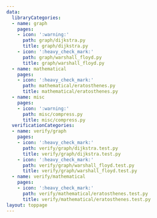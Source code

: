 ```yaml
---
data:
  libraryCategories:
  - name: graph
    pages:
    - icon: ':warning:'
      path: graph/dijkstra.py
      title: graph/dijkstra.py
    - icon: ':heavy_check_mark:'
      path: graph/warshall_floyd.py
      title: graph/warshall_floyd.py
  - name: mathematical
    pages:
    - icon: ':heavy_check_mark:'
      path: mathematical/eratosthenes.py
      title: mathematical/eratosthenes.py
  - name: misc
    pages:
    - icon: ':warning:'
      path: misc/compress.py
      title: misc/compress.py
  verificationCategories:
  - name: verify/graph
    pages:
    - icon: ':heavy_check_mark:'
      path: verify/graph/dijkstra.test.py
      title: verify/graph/dijkstra.test.py
    - icon: ':heavy_check_mark:'
      path: verify/graph/warshall_floyd.test.py
      title: verify/graph/warshall_floyd.test.py
  - name: verify/mathematical
    pages:
    - icon: ':heavy_check_mark:'
      path: verify/mathematical/eratosthenes.test.py
      title: verify/mathematical/eratosthenes.test.py
layout: toppage
---
```

